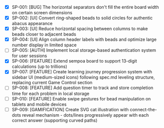 - [x] SP-001: [BUG] The horizontal separators don't fill the entire board width on certain screen dimensions
- [x] SP-002: [UI] Convert ring-shaped beads to solid circles for authentic abacus appearance
- [x] SP-003: [UI] Reduce horizontal spacing between columns to make beads closer to adjacent beads
- [x] SP-004: [UI] Align column header labels with beads and optimize large number display in limited space
- [ ] SP-005: [AUTH] Implement local storage-based authentication system for user sessions
- [x] SP-006: [FEATURE] Extend sempoa board to support 13-digit calculations (up to trillions)
- [x] SP-007: [FEATURE] Create learning journey progression system with sidebar UI (medium-sized icons) following spec.md leveling structure, replacing current Game Control section
- [ ] SP-008: [FEATURE] Add question timer to track and store completion time for each problem in local storage
- [ ] SP-010: [FEATURE] Enable swipe gestures for bead manipulation on tablets and mobile devices
- [ ] SP-009: [GAMIFICATION] Create SVG cat illustration with connect-the-dots reveal mechanism - dots/lines progressively appear with each correct answer (supporting curved paths)
